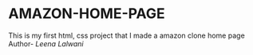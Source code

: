 # AMAZON-HOME-PAGE
This is my first html, css project that I made a amazon clone home page
<br>
Author-<i> Leena Lalwani</i>
